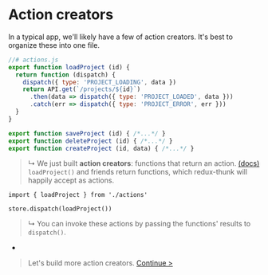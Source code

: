 # Action creators

In a typical app, we'll likely have a few of action creators. It's best to organize these into one file.

```js
//# actions.js
export function loadProject (id) {
  return function (dispatch) {
    dispatch({ type: 'PROJECT_LOADING', data })
    return API.get(`/projects/${id}`)
      .then(data => dispatch({ type: 'PROJECT_LOADED', data }))
      .catch(err => dispatch({ type: 'PROJECT_ERROR', err }))
  }
}

export function saveProject (id) { /*...*/ }
export function deleteProject (id) { /*...*/ }
export function createProject (id, data) { /*...*/ }
```

> ↳ We just built **action creators**: functions that return an action. [(docs)](http://redux.js.org/docs/basics/Actions.html) `loadProject()` and friends return functions, which redux-thunk will happily accept as actions.

```
import { loadProject } from './actions'

store.dispatch(loadProject())
```

> ↳ You can invoke these actions by passing the functions' results to `dispatch()`.

-

> Let's build more action creators. [Continue >](simple-action-creators.md)

